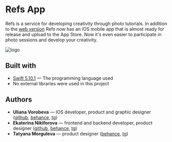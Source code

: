 # Refs App
Refs is a service for developing creativity through photo tutorials. In addition to the [web version](https://github.com/HSEADC/B21DZ09-L3-Project-04) Refs now has an iOS mobile app that is almost ready for release and upload to the App Store. Now it's even easier to participate in photo sessions and develop your creativity.

![logo](https://i.postimg.cc/B6vXkpcs/Frame-632790.png)

## Built with

* [Swift 5.10.1](https://developer.apple.com/swift/) — The programming language used
* No external libraries were used in this project

## Authors

* **Uliana Vorobeva** — IOS developer, product and graphic designer ([github](https://github.com/uliana1302), [behance](https://www.behance.net/uvvorobyova), [tg](https://t.me/uvvorobyova))
* **Ekaterina Nikiforova** — frontend and backend developer, product designer ([github](https://github.com/Kef1r1k), [behance](https://www.behance.net/NikiforovaEkaterina), [tg](https://t.me/Katato_potato))
* **Tatyana Morguleva** — product designer ([behance](https://www.behance.net/tauta), [tg](https://t.me/tauta_inka))

